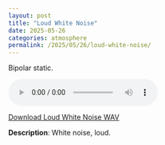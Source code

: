 ```yaml
---
layout: post
title: "Loud White Noise"
date: 2025-05-26
categories: atmosphere
permalink: /2025/05/26/loud-white-noise/
---
```

Bipolar static.

<audio controls>
  <source src="/assets/audio/atmosphere/_atmos_Loud White Noise_brumalsaito.wav" type="audio/wav">
  Your browser does not support the audio element.
</audio>
<p><a href="/assets/audio/atmosphere/_atmos_Loud White Noise_brumalsaito.wav" download>Download Loud White Noise WAV</a></p>

**Description**: White noise, loud.